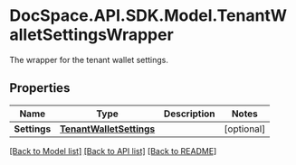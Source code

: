 # DocSpace.API.SDK.Model.TenantWalletSettingsWrapper
The wrapper for the tenant wallet settings.

## Properties

Name | Type | Description | Notes
------------ | ------------- | ------------- | -------------
**Settings** | [**TenantWalletSettings**](TenantWalletSettings.md) |  | [optional] 

[[Back to Model list]](../README.md#documentation-for-models) [[Back to API list]](../README.md#documentation-for-api-endpoints) [[Back to README]](../README.md)

